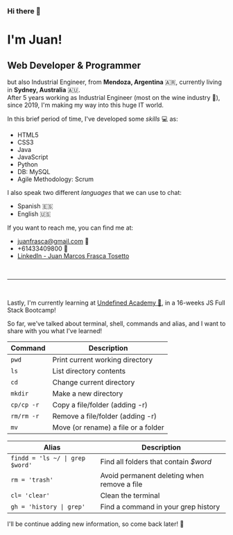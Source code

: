 ### Hi there 👋

# I'm Juan!
## Web Developer & Programmer

but also Industrial Engineer, from **Mendoza, Argentina** :argentina:, currently living in **Sydney, Australia** :australia:.
<br> After 5 years working as Industrial Engineer (most on the wine industry :wine_glass:), since 2019, I'm making my way into this huge IT world.

In this brief period of time, I've developed some *skills* 💻 as:
* HTML5
* CSS3
* Java
* JavaScript
* Python
* DB: MySQL
* Agile Methodology: Scrum

I also speak two different *languages* that we can use to chat:
* Spanish :es:
* English :us:

If you want to reach me, you can find me at:
* juanfrasca@gmail.com :email: 
* +61433409800 :iphone:
* [LinkedIn - Juan Marcos Frasca Tosetto](https://www.linkedin.com/in/juan-frasca/)

<br>

---
<br>

Lastly, I'm currently learning at [Undefined Academy 🦄](https://undefined.sh/), in a 16-weeks JS Full Stack Bootcamp! 

So far, we've talked about terminal, shell, commands and alias, and I want to share with you what I've learned!

|Command|Description|
|-------|-----------|
|`pwd`|Print current working directory|
|`ls`|List directory contents|
|`cd`|Change current directory|
|`mkdir`|Make a new directory|
|`cp/cp -r`|Copy a file/folder (adding -r)|
|`rm/rm -r`|Remove a file/folder (adding -r)|
|`mv`|Move (or rename) a file or a folder|

|Alias|Description|
|-------|-----------|
|`findd = 'ls ~/ \| grep $word'`|Find all folders that contain *$word*|
|`rm = 'trash'`|Avoid permanent deleting when remove a file|
|`cl= 'clear'`|Clean the terminal|
|`gh = 'history \| grep'`|Find a command in your grep history|

I'll be continue adding new information, so come back later! :raised_hands:	






<!--
**juanfrasca/juanfrasca** is a ✨ _special_ ✨ repository because its `README.md` (this file) appears on your GitHub profile.

Here are some ideas to get you started:

- 🔭 I’m currently working on ...
- 🌱 I’m currently learning ...
- 👯 I’m looking to collaborate on ...
- 🤔 I’m looking for help with ...
- 💬 Ask me about ...
- 📫 How to reach me: ...
- 😄 Pronouns: ...
- ⚡ Fun fact: ...
-->
